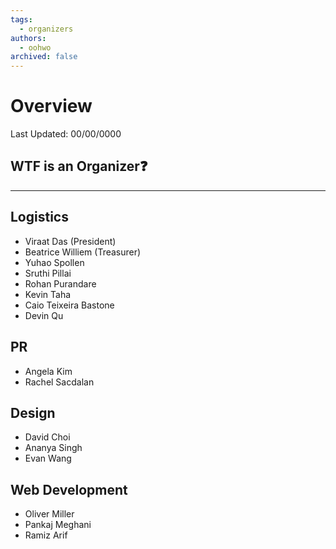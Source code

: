 ```yaml
---
tags:
  - organizers
authors:
  - oohwo
archived: false
---
```

# Overview
Last Updated: 00/00/0000

## WTF is an Organizer❓

-----
## Logistics
- Viraat Das (President)
- Beatrice Williem (Treasurer)
- Yuhao Spollen
- Sruthi Pillai
- Rohan Purandare
- Kevin Taha
- Caio Teixeira Bastone
- Devin Qu
## PR
- Angela Kim
- Rachel Sacdalan
## Design
- David Choi
- Ananya Singh
- Evan Wang
## Web Development
- Oliver Miller
- Pankaj Meghani
- Ramiz Arif
